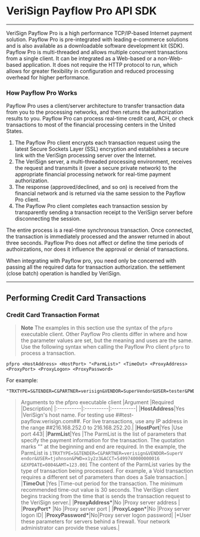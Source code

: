 # VeriSign Payflow Pro API SDK #
---
VeriSign Payflow Pro is a high performance TCP/IP-based Internet payment
solution. Payflow Pro is pre-integrated with leading e-commerce solutions and is
also available as a downloadable software development kit (SDK).
Payflow Pro is multi-threaded and allows multiple concurrent transactions from a
single client. It can be integrated as a Web-based or a non-Web-based application.
It does not require the HTTP protocol to run, which allows for greater flexibility in
configuration and reduced processing overhead for higher performance.

### How Payflow	Pro Works ###
Payflow Pro uses a client/server architecture to transfer transaction data from you
to the processing networks, and then returns the authorization results to you.
Payflow Pro can process real-time credit card, ACH, or check transactions to most
of the financial processing centers in the United States.

1. The Payflow Pro client encrypts each transaction request using the latest Secure Sockets Layer (SSL) encryption and establishes a secure link with the VeriSign processing server over the Internet.
2. The VeriSign server, a multi-threaded processing environment, receives the request and transmits it (over a secure private network) to the appropriate financial processing network for real-time payment authorization.
3. The response (approved/declined, and so on) is received from the financial network and is returned via the same session to the Payflow Pro client.
4. The Payflow Pro client completes each transaction session by transparently sending a transaction receipt to the VeriSign server before disconnecting the session.

The entire process is a real-time synchronous transaction.  Once connected, the transaction is immediately processed and the answer returned in about three seconds.  Payflow Pro does not affect or define the time periods of authoirzations, nor does it influence the approval or denial of transactions.

When integrating with Payflow pro, you need only be concerned with passing all the required data for transaction authorization.  the settlement (close batch) operation is handled by VeriSign.
- - -
## Performing Credit Card Transactions ##
### Credit Card Transaction Format ###
>**Note** The examples in this section use the syntax of the `pfpro` executable client.  Other Payflow Pro clients differ in where and how the parameter values are set, but the meaning and uses are the same.
Use the following syntax when calling the Payflow Pro client `pfpro` to process a transaction.
```
pfpro <HostAddress> <HostPort> "<ParmList>" <TimeOut> <ProxyAddress> <ProxyPort> <ProxyLogon> <ProxyPassword>
```

For example:
```pfpro test-payflow.verisign.com 443
"TRXTYPE=S&TENDER=C&PARTNER=verisign&VENDOR=SuperVendor&USER=tester&PWD=x1y2z3&ACCT=5499740000000016"&EXPDATE=0822&AMT=123.00"
```

>Arguments to the pfpro executable client
|Argument 	|Required 	|Description|
|:----------|:----------|:----------|
|**HostAddress**|Yes    |VeriSign's host name.  For testing use ##test-payflow.verisign.com##.  For live transactions, use any IP address in the range ##216.168.252.0 to 216.168.252.20.|
|**HostPort**|Yes       |Use port 443|
|**ParmList**|Yes       |The ParmList is the list of parameters that specify the payment information for the transaction.  The quotation marks "" at the beginning and end are required.  In the example, the ParmList is `ìTRXTYPE=S&TENDER=C&PARTNER=verisign&VENDOR=SuperV
endor&USER=tjohnson&PWD=x1y2z3&ACCT=5499740000000016
&EXPDATE=0804&AMT=123.00î`  The content of the ParmList varies by the type of transaction being processsed.  For example, a Void transaction requires a different set of parameters than does a Sale transaction.|
|**TimeOut** |Yes   |Time-out period for the transaction.  The minimum recommended time-out value is 30 seconds.  The VeriSign client begins tracking from the time that is sends the transaction request to the VeriSign server.|
|**ProxyAddress\***|No  |Proxy server address   |
|**ProxyPort\*** |No   |Proxy server port   |
|**ProxyLogon\***|No   |Proxy server logon ID|
|**ProxyPassword\***|No|Proxy server logon password|
|\*User these parameters for servers behind a firewall.  Your network administrator can provide these values.|


